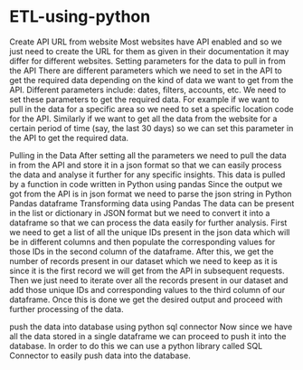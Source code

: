 # ETL-using-python

Create API URL from website
Most websites have API enabled and so we just need to create the URL for them as given in their documentation it may differ for different websites.
Setting parameters for the data to pull in from the API
There are different parameters which we need to set in the API to get the required data depending on the kind of data we want to get from the API.
Different parameters include: dates, filters, accounts, etc. We need to set these parameters to get the required data.
For example if we want to pull in the data for a specific area so we need to set a specific location code for the API.
Similarly if we want to get all the data from the website for a certain period of time (say, the last 30 days) so we can set this parameter in the API to get the required data.

Pulling in the Data
After setting all the parameters we need to pull the data in from the API and store it in a json format so that we can easily process the data and analyse it further for any specific insights.
This data is pulled by a function in code written in Python using pandas
Since the output we got from the API is in json format we need to parse the json string in Python Pandas dataframe
Transforming data using Pandas
The data can be present in the list or dictionary in JSON format but we need to convert it into a dataframe so that we can process the data easily for further analysis.
First we need to get a list of all the unique IDs present in the json data which will be in different columns and then populate the corresponding values for those IDs in the second column of the dataframe.
After this, we get the number of records present in our dataset which we need to keep as it is since it is the first record we will get from the API in subsequent requests.
Then we just need to iterate over all the records present in our dataset and add those unique IDs and corresponding values to the third column of our dataframe.
Once this is done we get the desired output and proceed with further processing of the data.

push the data into database using python sql connector
Now since we have all the data stored in a single dataframe we can proceed to push it into the database.
In order to do this we can use a python library called SQL Connector to easily push data into the database.


























